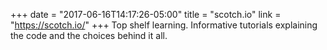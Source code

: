 +++
date = "2017-06-16T14:17:26-05:00"
title = "scotch.io"
link = "https://scotch.io/"
+++
Top shelf learning. Informative tutorials explaining the code and the choices behind it all.
<!--more-->
